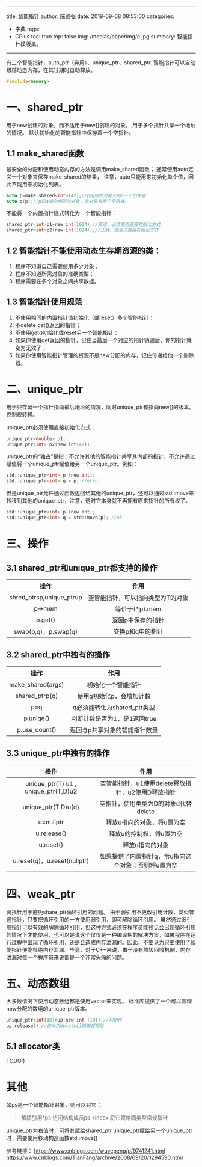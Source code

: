 
---
title: 智能指针
author: 陈德强
date: 2019-09-08 08:53:00
categories:
- 字典
tags:
- CPlus
toc: true
top: false
img: /medias/paperimg/c.jpg
summary: 智能指针模版类。
---

有三个智能指针，auto_ptr（弃用）、unique_ptr、shared_ptr.
智能指针可以自动跟踪动态内存，在其过期时自动释放。
```c
#include<memory>
```

# 一、shared_ptr
用于new创建的对象，而不适用于new[]创建的对象，
用于多个指针共享一个地址的情况。
默认初始化的智能指针中保存着一个空指针。

## 1.1 make_shared函数
最安全的分配和使用动态内存的方法是调用make_shared函数；
通常使用auto定义一个对象来保存make_shared的结果，
注意，auto只能用来初始化单个值，因此不能用来初始化列表。
```c
auto p=make_shared<int>(42);//p指向的对象只有p一个引用者
auto q(p);//p和q指向相同的对象，此对象有两个使用者。
```
不能将一个内置指针隐式转化为一个智能指针：
```c
shared_ptr<int>p1=new int(1024);//错误，必须使用直接初始化方式
shared_ptr<int>p2(new int(1024));//正确，使用了直接初始化方式
```
## 1.2 智能指针不能使用动态生存期资源的类：
1. 程序不知道自己需要使用多少对象；
2. 程序不知道所需对象的准确类型；
3. 程序需要在多个对象之间共享数据。

## 1.3 智能指针使用规范
1. 不使用相同的内置指针值初始化（或reset）多个智能指针；
2. 不delete get()返回的指针；
3. 不使用get()初始化或reset另一个智能指针；
4. 如果你使用get返回的指针，记住当最后一个对应的指针销毁后，你的指针就变为无效了；
5. 如果你使用智能指针管理的资源不是new分配的内存，记住传递给他一个删除器。

# 二、unique_ptr
用于只存留一个指针指向最后地址的情况，同时unique_ptr有指向new[]的版本。
控制权转移。

unique_ptr必须使用直接初始化方式：
```c
unique_ptr<double> p1;
unique_ptr<int> p2(new int(42));
```
unique_ptr的“独占”是指：不允许其他的智能指针共享其内部的指针，不允许通过赋值将一个unique_ptr赋值给另一个unique_ptr。例如：
```c
std::unique_ptr<int> p (new int);
std::unique_ptr<int> q = p; //error
```
但是unique_ptr允许通过函数返回给其他的unique_ptr，还可以通过std::move来转移到其他的unique_ptr，注意，这时它本身就不再拥有原来指针的所有权了。
```c
std::unique_ptr<int> p (new int);
std::unique_ptr<int> q = std::move(p); //ok
```
# 三、操作
## 3.1 shared_ptr和unique_ptr都支持的操作
|操作|作用|
|:---:|:----:|
|shred_ptr<T>sp,unique_ptr<T>up|空智能指针，可以指向类型为T的对象|
|p->mem|等价于(*p).mem|
|p.get()|返回p中保存的指针|
|swap(p,q)，p.swap(q)|交换p和q中的指针|

## 3.2 shared_ptr中独有的操作
|操作|作用|
|:---:|:----:|
|make_shared<T>(args)|初始化一个智能指针|
|shared_ptr<T>p(q)|使用q初始化p，会增加计数|
|p=q|q必须能转化为shared_ptr类型|
|p.uniqe()|判断计数是否为1，是1返回true|
|p.use_count()|返回与p共享对象的智能指针数量|

## 3.3 unique_ptr中独有的操作
|操作|作用|
|:---:|:----:|
|unique_ptr(T) u1 , unique_ptr(T,D)u2|空智能指针，u1使用delete释放指针，u2使用D释放指针|
|unique_ptr(T,D)u(d)|空指针，使用类型为D的对象d代替delete|
|u=nullptr|释放u指向的对象，将u置为空|
|u.release()|释放u的控制权，将u置为空|
|u.reset()|释放u指向的对象|
|u.reset(q)，u.reset(nullptr)|如果提供了内置指针q，令u指向这个对象；否则将u置为空|

# 四、weak_ptr
弱指针用于避免share_ptr循环引用的问题。
由于弱引用不更改引用计数，类似普通指针，只要把循环引用的一方使用弱引用，即可解除循环引用。
虽然通过弱引用指针可以有效的解除循环引用，但这种方式必须在程序员能预见会出现循环引用的情况下才能使用，也可以是说这个仅仅是一种编译期的解决方案，如果程序在运行过程中出现了循环引用，还是会造成内存泄漏的。因此，不要认为只要使用了智能指针便能杜绝内存泄漏。毕竟，对于C++来说，由于没有垃圾回收机制，内存泄漏对每一个程序员来说都是一个非常头痛的问题。

# 五、动态数组
大多数情况下使用动态数组都是使用vector来实现。
标准库提供了一个可以管理new分配的数组的unique_ptr版本。
```c
unique_ptr<int[10]>up(new int [10]);//初始化
up.release();//自动用delete[]销毁其指针
```
## 5.1 allocator类
TODO:)


# 其他
如ps是一个智能指针对象，则可以对它：

>解除引用*ps
>访问结构成员ps->index
>将它赋给同类型常规指针

unique_ptr为右值时，可将其赋给shared_ptr
unique_ptr赋给另一个unique_ptr时，需要使用移动构造函数std::move()





参考链接：
https://www.cnblogs.com/wuyepeng/p/9741241.html
https://www.cnblogs.com/TianFang/archive/2008/09/20/1294590.html